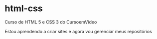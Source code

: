 # html-css
 Curso de HTML 5 e CSS 3 do CursoemVideo

Estou aprendendo a criar sites e agora vou gerenciar meus repositórios
